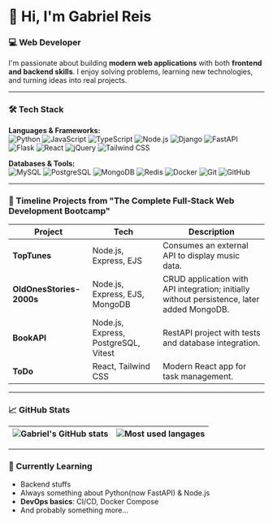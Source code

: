 <!--
**gabrielsrs/gabrielsrs** is a ✨ _special_ ✨ repository because its `README.md` (this file) appears on your GitHub profile.

Here are some ideas to get you started:

- 🔭 I’m currently working on ...
- 🌱 I’m currently learning ...
- 👯 I’m looking to collaborate on ...
- 🤔 I’m looking for help with ...
- 💬 Ask me about ...
- 📫 How to reach me: ...
- 😄 Pronouns: ...
- ⚡ Fun fact: ...
-->

# 👋 Hi, I'm Gabriel Reis

### 💻 Web Developer

I'm passionate about building **modern web applications** with both **frontend and backend skills**. I enjoy solving problems, learning new technologies, and turning ideas into real projects.

---

### 🛠️ Tech Stack

**Languages & Frameworks:**  
![Python](https://img.shields.io/badge/Python-3776AB?style=flat&logo=python&logoColor=white) 
![JavaScript](https://img.shields.io/badge/JavaScript-F7DF1E?style=flat&logo=javascript&logoColor=black) 
![TypeScript](https://img.shields.io/badge/TypeScript-3178C6?style=flat&logo=typescript&logoColor=white)
![Node.js](https://img.shields.io/badge/Node.js-339933?style=flat&logo=node.js&logoColor=white) 
![Django](https://img.shields.io/badge/Django-092E20?style=flat&logo=django&logoColor=white) 
![FastAPI](https://img.shields.io/badge/FastAPI-009688?style=flat&logo=fastapi&logoColor=white) 
![Flask](https://img.shields.io/badge/Flask-000000?style=flat&logo=flask&logoColor=white) 
![React](https://img.shields.io/badge/React-61DAFB?style=flat&logo=react&logoColor=black) 
![jQuery](https://img.shields.io/badge/jQuery-0769AD?style=flat&logo=jquery&logoColor=white) 
![Tailwind CSS](https://img.shields.io/badge/Tailwind_CSS-38B2AC?style=flat&logo=tailwind-css&logoColor=white)  

**Databases & Tools:**  
![MySQL](https://img.shields.io/badge/MySQL-4479A1?style=flat&logo=mysql&logoColor=white) 
![PostgreSQL](https://img.shields.io/badge/PostgreSQL-336791?style=flat&logo=postgresql&logoColor=white) 
![MongoDB](https://img.shields.io/badge/MongoDB-47A248?style=flat&logo=mongodb&logoColor=white) 
![Redis](https://img.shields.io/badge/Redis-DC382D?style=flat&logo=redis&logoColor=white) 
![Docker](https://img.shields.io/badge/Docker-2496ED?style=flat&logo=docker&logoColor=white) 
![Git](https://img.shields.io/badge/Git-F05032?style=flat&logo=git&logoColor=white) 
![GitHub](https://img.shields.io/badge/GitHub-181717?style=flat&logo=github&logoColor=white)  

---

### 🚀 Timeline Projects from "The Complete Full-Stack Web Development Bootcamp"

| Project | Tech | Description |
|--------|------|-------------|
| **TopTunes** | Node.js, Express, EJS | Consumes an external API to display music data. |
| **OldOnesStories-2000s** | Node.js, Express, EJS, MongoDB | CRUD application with API integration; initially without persistence, later added MongoDB. |
| **BookAPI** | Node.js, Express, PostgreSQL, Vitest | RestAPI project with tests and database integration. |
| **ToDo** | React, Tailwind CSS | Modern React app for task management. |

---

### 📈 GitHub Stats

| ![Gabriel's GitHub stats](https://github-readme-stats.vercel.app/api?username=gabrielsrs&show_icons=true&theme=tokyonight&count_private=true) |  ![Most used langages](https://github-readme-stats.vercel.app/api/top-langs/?username=gabrielsrs&theme=radical&layout=compact) |
| --------------------------------------------------------------------------------------------------------------------------------------------- | ------------------------------------------------------------------------------------------------------------------------------ |


---

### 🌱 Currently Learning
- Backend stuffs  
- Always something about Python(now FastAPI) & Node.js  
- **DevOps basics**: CI/CD, Docker Compose  
- And probably something more...
